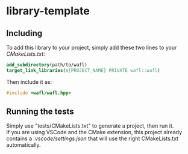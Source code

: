 # library-template

## Including

To add this library to your project, simply add these two lines to your *CMakeLists.txt*:
```cmake
add_subdirectory(path/to/wafl)
target_link_libraries(${PROJECT_NAME} PRIVATE wafl::wafl)
```

Then include it as:
```cpp
#include <wafl/wafl.hpp>
```

## Running the tests

Simply use "tests/CMakeLists.txt" to generate a project, then run it.<br/>
If you are using VSCode and the CMake extension, this project already contains a *.vscode/settings.json* that will use the right CMakeLists.txt automatically.
